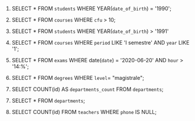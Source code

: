 1) SELECT * FROM `students` WHERE YEAR(`date_of_birth`) = '1990'; 
<!-- 1) 160 RESULTS V -->
2) SELECT * FROM `courses` WHERE `cfu` > 10;
<!-- 2) 1) 479 RESULTS V -->
3) SELECT * FROM `students` WHERE YEAR(`date_of_birth`) > '1991'
<!-- 3)  V Showing rows 0 - 24 (1814 total, Query took 0.0003 seconds.) -->
4) SELECT * FROM `courses` WHERE `period` LIKE 'I semestre' AND `year` LIKE '1';
<!-- 4) 286 RESULTS V -->
5) SELECT * FROM `exams` WHERE date(`date`) = '2020-06-20' AND `hour` > '14:%';
<!-- 5) 21 RESULTS V  -->
6) SELECT * FROM `degrees` WHERE `level`= "magistrale";
<!-- 6) 38 RESULTS V  -->
7) SELECT COUNT(id) AS `departments_count` FROM `departments`; 
<!-- OPPURE IN QUESTO CASO SPECIFICO  -->
7) SELECT * FROM `departments`;
<!-- 7) 12 RESULTS V -->
8) SELECT COUNT(id) FROM `teachers` WHERE `phone` IS NULL;
<!-- 8) 50 RESULTS V --> 